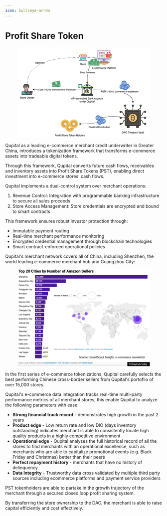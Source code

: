 ```yaml
---
icon: bullseye-arrow
---
```


# Profit Share Token

<figure><img src=".gitbook/assets/image (21).png" alt="" width="563"><figcaption></figcaption></figure>

Qupital as a leading e-commerce merchant credit underwriter in Greater China, introduces a tokenization framework that transforms e-commerce assets into tradeable digital tokens.&#x20;

Through this framework, Qupital converts future cash flows, receivables and inventory assets into Profit Share Tokens (PST), enabling direct investment into e-commerce stores' cash flows.

Qupital implements a dual-control system over merchant operations:

1. Revenue Control: Integration with programmable banking infrastructure to secure all sales proceeds
2. Store Access Management: Store credentials are encrypted and bound to smart contracts

This framework ensures robust investor protection through:

* Immutable payment routing
* Real-time merchant performance monitoring
* Encrypted credential management through blockchain technologies
* Smart contract-enforced operational policies

Qupital's merchant network covers all of China, including Shenzhen, the world leading e-commerce merchant hub and Guangzhou City:

<figure><img src=".gitbook/assets/image (1).png" alt="" width="563"><figcaption></figcaption></figure>

In the first series of e-commerce tokenizations, Qupital carefully selects the best performing Chinese cross-border sellers from Qupital's portoflio of over 15,000 stores.

Qupital's e-commerce data integration tracks real-time multi-party performance metrics of all merchant stores, this enable Qupital to analyze the following parameters with ease:

* **Strong financial track record** - demonstrates high growth in the past 2 years
* **Product edge** - Low return rate and low DIO (days inventory outstanding) indicates merchant is able to consistently locate high quality products in a highly competitive environment
* **Operational edge** - Qupital analyses the full historical record of all the stores to find merchants with an operational excellence, such as merchants who are able to capitalize promotional events (e.g. Black Friday and Christmas) better than their peers
* **Perfect repayment history** - merchants that have no history of delinquency
* **Data Integrity** - Trustworthy data cross validated by multiple third party sources including ecommerce platforms and payment service providers

PST tokenholders are able to partake in the growth trajectory of the merchant through a secured closed loop profit sharing system.

By transferring the store ownership to the DAO, the merchant is able to raise capital efficiently and cost effectively.
